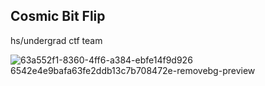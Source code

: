 ## Cosmic Bit Flip

hs/undergrad ctf team

![63a552f1-8360-4ff6-a384-ebfe14f9d926 6542e4e9bafa63fe2ddb13c7b708472e-removebg-preview](https://github.com/user-attachments/assets/74d60806-64ee-4017-b020-39a9a4a844e6)



<!--

**Here are some ideas to get you started:**

🙋‍♀️ A short introduction - what is your organization all about?
🌈 Contribution guidelines - how can the community get involved?
👩‍💻 Useful resources - where can the community find your docs? Is there anything else the community should know?
🍿 Fun facts - what does your team eat for breakfast?
🧙 Remember, you can do mighty things with the power of [Markdown](https://docs.github.com/github/writing-on-github/getting-started-with-writing-and-formatting-on-github/basic-writing-and-formatting-syntax)
-->
